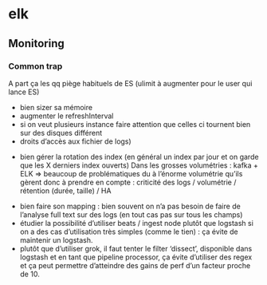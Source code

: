 # elk 

<!-- MACRO{toc|section=0|fromDepth=0|toDepth=3} -->


## Monitoring 


### Common trap 

 A part ça les qq piège habituels de ES (ulimit à augmenter pour le user qui lance ES)
 - bien sizer sa mémoire 
 - augmenter le refreshInterval 
 - si on veut plusieurs instance faire attention que celles ci tournent bien sur des disques différent 
 - droits d’accès aux fichier de logs) 
 + bien gérer la rotation des index (en général un index par jour et on garde que les X derniers index ouverts)
 Dans les grosses volumétries : kafka + ELK => beaucoup de problématiques du à l’énorme volumétrie qu’ils gèrent
donc à prendre en compte : criticité des logs / volumétrie / rétention (durée, taille) / HA

- bien faire son mapping : bien souvent on n’a pas besoin de faire de l’analyse full text sur des logs (en tout cas pas sur tous les champs)
- étudier la possibilité d’utiliser beats / ingest node plutôt que logstash si on a des cas d’utilisation très simples (comme le tien) : ça évite de maintenir un logstash.
- plutôt que d’utiliser grok, il faut tenter le filter ‘dissect’, disponible dans logstash et en tant que pipeline processor, ça évite d’utiliser des regex et ça peut permettre d’atteindre des gains de perf d’un facteur proche de 10.

